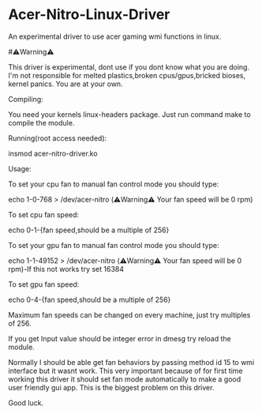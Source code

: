 # Acer-Nitro-Linux-Driver
An experimental driver to use acer gaming wmi functions in linux.

#⚠️Warning⚠️

This driver is experimental, dont use if you dont know what you are doing. I'm not responsible for melted plastics,broken cpus/gpus,bricked bioses, kernel panics. You are at your own.

Compiling:

You need your kernels linux-headers package. Just run command make to compile the module.

Running(root access needed):

insmod acer-nitro-driver.ko

Usage:



To set your cpu fan to manual fan control mode you should type:

echo 1-0-768 > /dev/acer-nitro (⚠️Warning⚠️ Your fan speed will be 0 rpm)

To set cpu fan speed:

echo 0-1-{fan speed,should be a multiple of 256}

To set your gpu fan to manual fan control mode you should type:

echo 1-1-49152 > /dev/acer-nitro (⚠️Warning⚠️ Your fan speed will be 0 rpm)-If this not works try set 16384

To set gpu fan speed:

echo 0-4-{fan speed,should be a multiple of 256}


Maximum fan speeds can be changed on every machine, just try multiples of 256.

If you get Input value should be integer error in dmesg try reload the module.

Normally I should be able get fan behaviors by passing method id 15 to wmi interface but it wasnt work. This very important because of for first time working this driver it should set fan mode automatically to make a good user friendly gui app. This is the biggest problem on this driver.

Good luck.
